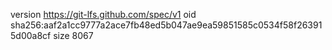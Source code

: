 version https://git-lfs.github.com/spec/v1
oid sha256:aaf2a1cc9777a2ace7fb48ed5b047ae9ea59851585c0534f58f263915d00a8cf
size 8067
